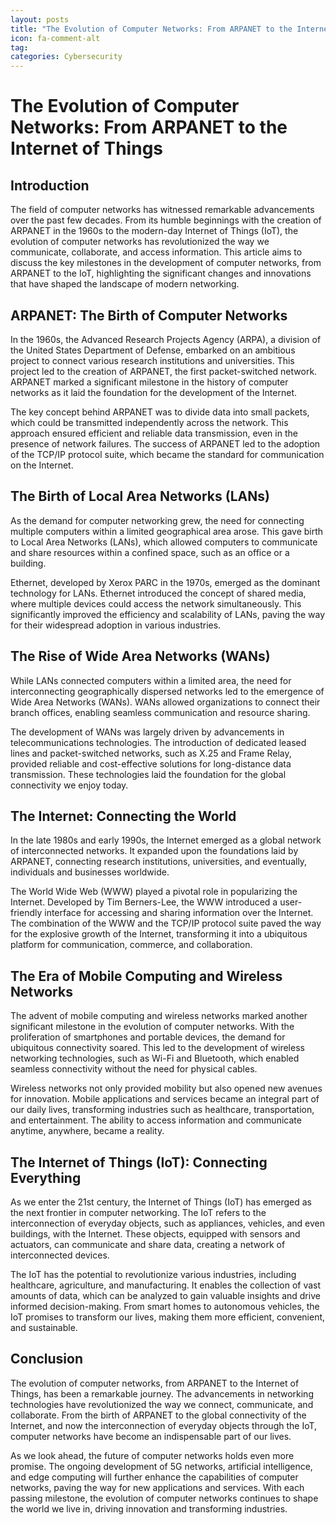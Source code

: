 ```yaml
---
layout: posts
title: "The Evolution of Computer Networks: From ARPANET to the Internet of Things"
icon: fa-comment-alt
tag:      
categories: Cybersecurity
---
```



# The Evolution of Computer Networks: From ARPANET to the Internet of Things

## Introduction

The field of computer networks has witnessed remarkable advancements over the past few decades. From its humble beginnings with the creation of ARPANET in the 1960s to the modern-day Internet of Things (IoT), the evolution of computer networks has revolutionized the way we communicate, collaborate, and access information. This article aims to discuss the key milestones in the development of computer networks, from ARPANET to the IoT, highlighting the significant changes and innovations that have shaped the landscape of modern networking.

## ARPANET: The Birth of Computer Networks

In the 1960s, the Advanced Research Projects Agency (ARPA), a division of the United States Department of Defense, embarked on an ambitious project to connect various research institutions and universities. This project led to the creation of ARPANET, the first packet-switched network. ARPANET marked a significant milestone in the history of computer networks as it laid the foundation for the development of the Internet.

The key concept behind ARPANET was to divide data into small packets, which could be transmitted independently across the network. This approach ensured efficient and reliable data transmission, even in the presence of network failures. The success of ARPANET led to the adoption of the TCP/IP protocol suite, which became the standard for communication on the Internet.

## The Birth of Local Area Networks (LANs)

As the demand for computer networking grew, the need for connecting multiple computers within a limited geographical area arose. This gave birth to Local Area Networks (LANs), which allowed computers to communicate and share resources within a confined space, such as an office or a building.

Ethernet, developed by Xerox PARC in the 1970s, emerged as the dominant technology for LANs. Ethernet introduced the concept of shared media, where multiple devices could access the network simultaneously. This significantly improved the efficiency and scalability of LANs, paving the way for their widespread adoption in various industries.

## The Rise of Wide Area Networks (WANs)

While LANs connected computers within a limited area, the need for interconnecting geographically dispersed networks led to the emergence of Wide Area Networks (WANs). WANs allowed organizations to connect their branch offices, enabling seamless communication and resource sharing.

The development of WANs was largely driven by advancements in telecommunications technologies. The introduction of dedicated leased lines and packet-switched networks, such as X.25 and Frame Relay, provided reliable and cost-effective solutions for long-distance data transmission. These technologies laid the foundation for the global connectivity we enjoy today.

## The Internet: Connecting the World

In the late 1980s and early 1990s, the Internet emerged as a global network of interconnected networks. It expanded upon the foundations laid by ARPANET, connecting research institutions, universities, and eventually, individuals and businesses worldwide.

The World Wide Web (WWW) played a pivotal role in popularizing the Internet. Developed by Tim Berners-Lee, the WWW introduced a user-friendly interface for accessing and sharing information over the Internet. The combination of the WWW and the TCP/IP protocol suite paved the way for the explosive growth of the Internet, transforming it into a ubiquitous platform for communication, commerce, and collaboration.

## The Era of Mobile Computing and Wireless Networks

The advent of mobile computing and wireless networks marked another significant milestone in the evolution of computer networks. With the proliferation of smartphones and portable devices, the demand for ubiquitous connectivity soared. This led to the development of wireless networking technologies, such as Wi-Fi and Bluetooth, which enabled seamless connectivity without the need for physical cables.

Wireless networks not only provided mobility but also opened new avenues for innovation. Mobile applications and services became an integral part of our daily lives, transforming industries such as healthcare, transportation, and entertainment. The ability to access information and communicate anytime, anywhere, became a reality.

## The Internet of Things (IoT): Connecting Everything

As we enter the 21st century, the Internet of Things (IoT) has emerged as the next frontier in computer networking. The IoT refers to the interconnection of everyday objects, such as appliances, vehicles, and even buildings, with the Internet. These objects, equipped with sensors and actuators, can communicate and share data, creating a network of interconnected devices.

The IoT has the potential to revolutionize various industries, including healthcare, agriculture, and manufacturing. It enables the collection of vast amounts of data, which can be analyzed to gain valuable insights and drive informed decision-making. From smart homes to autonomous vehicles, the IoT promises to transform our lives, making them more efficient, convenient, and sustainable.

## Conclusion

The evolution of computer networks, from ARPANET to the Internet of Things, has been a remarkable journey. The advancements in networking technologies have revolutionized the way we connect, communicate, and collaborate. From the birth of ARPANET to the global connectivity of the Internet, and now the interconnection of everyday objects through the IoT, computer networks have become an indispensable part of our lives.

As we look ahead, the future of computer networks holds even more promise. The ongoing development of 5G networks, artificial intelligence, and edge computing will further enhance the capabilities of computer networks, paving the way for new applications and services. With each passing milestone, the evolution of computer networks continues to shape the world we live in, driving innovation and transforming industries.
